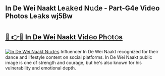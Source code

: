 ## In De Wei Naakt Le𝚊k𝚎d N𝚞𝚍e - Part-G4e Vid𝚎o Photos Le𝚊ks wj5Bw

# <h2><a href="http://fb2x698.evod.top/?m=In+De+Wei+Naakt">🔗 👉🔴 In De Wei Naakt Vid𝚎o Ph𝚘t𝚘s</a></h2>

[![In De Wei Naakt N𝚞d𝚎s](https://i.imgur.com/8V9OHl7.gif)](http://fb2x698.evod.top/?m=In+De+Wei+Naakt)
Influencer In De Wei Naakt recognized for their dance and lifestyle content on social platforms. In De Wei Naakt public image is one of strength and courage, but he's also known for his vulnerability and emotional depth. 
